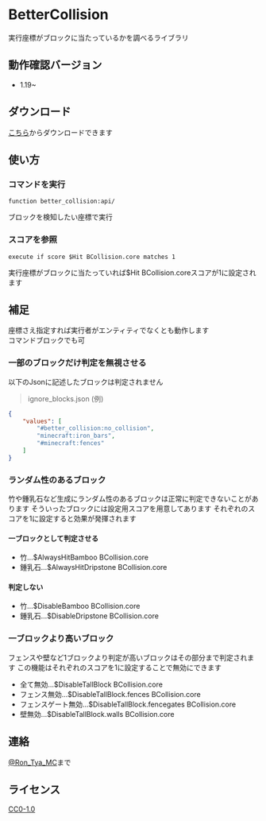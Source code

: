 
# BetterCollision

実行座標がブロックに当たっているかを調べるライブラリ

</div>

## 動作確認バージョン

- 1.19~

## ダウンロード

[こちら](https://github.com/Ron-Tya-MC/BetterCollision/releases)からダウンロードできます

## 使い方

### コマンドを実行

```mcfunction
function better_collision:api/
```

ブロックを検知したい座標で実行

### スコアを参照

```mcfunction
execute if score $Hit BCollision.core matches 1
```

実行座標がブロックに当たっていれば$Hit BCollision.coreスコアが1に設定されます

## 補足

座標さえ指定すれば実行者がエンティティでなくとも動作します  
コマンドブロックでも可

### 一部のブロックだけ判定を無視させる

以下のJsonに記述したブロックは判定されません
>ignore_blocks.json
(例)

```json
{
    "values": [
        "#better_collision:no_collision",
        "minecraft:iron_bars",
        "#minecraft:fences"
    ]
}
```

### ランダム性のあるブロック

竹や鍾乳石など生成にランダム性のあるブロックは正常に判定できないことがあります
そういったブロックには設定用スコアを用意してあります
それぞれのスコアを1に設定すると効果が発揮されます

#### 一ブロックとして判定させる

- 竹...$AlwaysHitBamboo BCollision.core
- 鍾乳石...$AlwaysHitDripstone BCollision.core

#### 判定しない

- 竹...$DisableBamboo BCollision.core
- 鍾乳石...$DisableDripstone BCollision.core

### 一ブロックより高いブロック

フェンスや壁など1ブロックより判定が高いブロックはその部分まで判定されます
この機能はそれぞれのスコアを1に設定することで無効にできます

- 全て無効...$DisableTallBlock BCollision.core
- フェンス無効...$DisableTallBlock.fences BCollision.core
- フェンスゲート無効...$DisableTallBlock.fencegates BCollision.core
- 壁無効...$DisableTallBlock.walls BCollision.core

## 連絡

[@Ron_Tya_MC](https://twitter.com/Ron_Tya_MC)まで

## ライセンス

[CC0-1.0](LICENSE)
